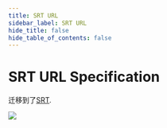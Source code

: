 ```yaml
---
title: SRT URL
sidebar_label: SRT URL
hide_title: false
hide_table_of_contents: false
---
```


# SRT URL Specification

迁移到了[SRT](./srt.md).

![](https://ossrs.net/gif/v1/sls.gif?site=ossrs.net&path=/lts/doc/zh/v5/srt-url)


